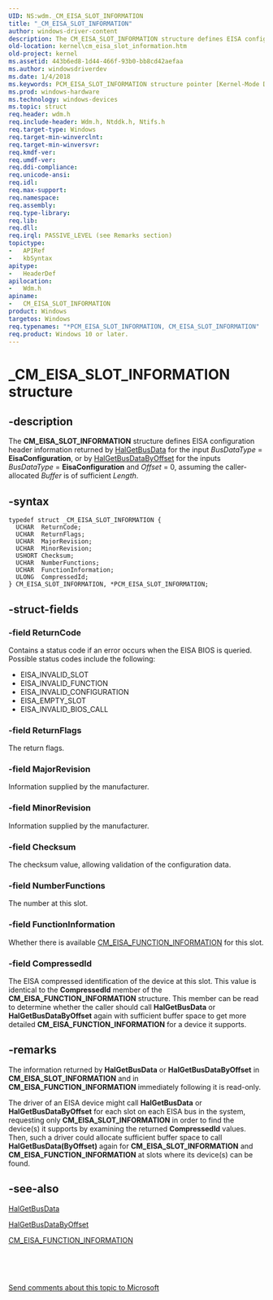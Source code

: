 ```yaml
---
UID: NS:wdm._CM_EISA_SLOT_INFORMATION
title: "_CM_EISA_SLOT_INFORMATION"
author: windows-driver-content
description: The CM_EISA_SLOT_INFORMATION structure defines EISA configuration header information returned by HalGetBusData for the input BusDataType = EisaConfiguration, or by HalGetBusDataByOffset for the inputs BusDataType = EisaConfiguration and Offset = 0, assuming the caller-allocated Buffer is of sufficient Length.
old-location: kernel\cm_eisa_slot_information.htm
old-project: kernel
ms.assetid: 443b6ed8-1d44-466f-93b0-bb8cd42aefaa
ms.author: windowsdriverdev
ms.date: 1/4/2018
ms.keywords: PCM_EISA_SLOT_INFORMATION structure pointer [Kernel-Mode Driver Architecture], kstruct_a_07946ecf-4bcd-4626-a070-e3bca212c0ef.xml, CM_EISA_SLOT_INFORMATION, *PCM_EISA_SLOT_INFORMATION, _CM_EISA_SLOT_INFORMATION, PCM_EISA_SLOT_INFORMATION, CM_EISA_SLOT_INFORMATION structure [Kernel-Mode Driver Architecture], wdm/CM_EISA_SLOT_INFORMATION, wdm/PCM_EISA_SLOT_INFORMATION, kernel.cm_eisa_slot_information
ms.prod: windows-hardware
ms.technology: windows-devices
ms.topic: struct
req.header: wdm.h
req.include-header: Wdm.h, Ntddk.h, Ntifs.h
req.target-type: Windows
req.target-min-winverclnt: 
req.target-min-winversvr: 
req.kmdf-ver: 
req.umdf-ver: 
req.ddi-compliance: 
req.unicode-ansi: 
req.idl: 
req.max-support: 
req.namespace: 
req.assembly: 
req.type-library: 
req.lib: 
req.dll: 
req.irql: PASSIVE_LEVEL (see Remarks section)
topictype:
-	APIRef
-	kbSyntax
apitype:
-	HeaderDef
apilocation:
-	Wdm.h
apiname:
-	CM_EISA_SLOT_INFORMATION
product: Windows
targetos: Windows
req.typenames: "*PCM_EISA_SLOT_INFORMATION, CM_EISA_SLOT_INFORMATION"
req.product: Windows 10 or later.
---
```


# _CM_EISA_SLOT_INFORMATION structure


## -description


The <b>CM_EISA_SLOT_INFORMATION</b> structure defines EISA configuration header information returned by <a href="https://msdn.microsoft.com/library/windows/hardware/ff546599">HalGetBusData</a> for the input <i>BusDataType</i> =  <b>EisaConfiguration</b>, or by <a href="https://msdn.microsoft.com/library/windows/hardware/ff546606">HalGetBusDataByOffset</a> for the inputs <i>BusDataType</i> =  <b>EisaConfiguration</b> and <i>Offset</i> = 0, assuming the caller-allocated <i>Buffer</i> is of sufficient <i>Length</i>.


## -syntax


````
typedef struct _CM_EISA_SLOT_INFORMATION {
  UCHAR  ReturnCode;
  UCHAR  ReturnFlags;
  UCHAR  MajorRevision;
  UCHAR  MinorRevision;
  USHORT Checksum;
  UCHAR  NumberFunctions;
  UCHAR  FunctionInformation;
  ULONG  CompressedId;
} CM_EISA_SLOT_INFORMATION, *PCM_EISA_SLOT_INFORMATION;
````


## -struct-fields




### -field ReturnCode

Contains a status code if an error occurs when the EISA BIOS is queried. Possible status codes include the following:

<ul>
<li>EISA_INVALID_SLOT</li>
<li>EISA_INVALID_FUNCTION</li>
<li>EISA_INVALID_CONFIGURATION</li>
<li>EISA_EMPTY_SLOT</li>
<li>EISA_INVALID_BIOS_CALL</li>
</ul>

### -field ReturnFlags

The return flags.


### -field MajorRevision

Information supplied by the manufacturer.


### -field MinorRevision

Information supplied by the manufacturer.


### -field Checksum

The checksum value, allowing validation of the configuration data.


### -field NumberFunctions

The number at this slot.


### -field FunctionInformation

Whether there is available <a href="..\wdm\ns-wdm-_cm_eisa_function_information.md">CM_EISA_FUNCTION_INFORMATION</a> for this slot.


### -field CompressedId

The EISA compressed identification of the device at this slot. This value is identical to the <b>CompressedId</b> member of the <b>CM_EISA_FUNCTION_INFORMATION</b> structure. This member can be read to determine whether the caller should call <b>HalGetBusData</b> or <b>HalGetBusDataByOffset</b> again with sufficient buffer space to get more detailed <b>CM_EISA_FUNCTION_INFORMATION</b> for a device it supports.


## -remarks



The information returned by <b>HalGetBusData</b> or <b>HalGetBusDataByOffset</b> in <b>CM_EISA_SLOT_INFORMATION</b> and in <b>CM_EISA_FUNCTION_INFORMATION</b> immediately following it is read-only.

The driver of an EISA device might call <b>HalGetBusData</b> or <b>HalGetBusDataByOffset</b> for each slot on each EISA bus in the system, requesting only <b>CM_EISA_SLOT_INFORMATION</b> in order to find the device(s) it supports by examining the returned <b>CompressedId</b> values. Then, such a driver could allocate sufficient buffer space to call <b>HalGetBusData(ByOffset)</b> again for <b>CM_EISA_SLOT_INFORMATION</b> and <b>CM_EISA_FUNCTION_INFORMATION</b> at slots where its device(s) can be found.




## -see-also

<a href="https://msdn.microsoft.com/library/windows/hardware/ff546599">HalGetBusData</a>



<a href="https://msdn.microsoft.com/library/windows/hardware/ff546606">HalGetBusDataByOffset</a>



<a href="..\wdm\ns-wdm-_cm_eisa_function_information.md">CM_EISA_FUNCTION_INFORMATION</a>



 

 

<a href="mailto:wsddocfb@microsoft.com?subject=Documentation%20feedback [kernel\kernel]:%20CM_EISA_SLOT_INFORMATION structure%20 RELEASE:%20(1/4/2018)&amp;body=%0A%0APRIVACY STATEMENT%0A%0AWe use your feedback to improve the documentation. We don't use your email address for any other purpose, and we'll remove your email address from our system after the issue that you're reporting is fixed. While we're working to fix this issue, we might send you an email message to ask for more info. Later, we might also send you an email message to let you know that we've addressed your feedback.%0A%0AFor more info about Microsoft's privacy policy, see http://privacy.microsoft.com/en-us/default.aspx." title="Send comments about this topic to Microsoft">Send comments about this topic to Microsoft</a>

